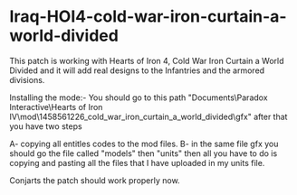 # Iraq-HOI4-cold-war-iron-curtain-a-world-divided
This patch is working with Hearts of Iron 4, Cold War Iron Curtain a World Divided and it will add real designs to the Infantries and the armored divisions.

Installing the mode:-
You should go to this path "Documents\Paradox Interactive\Hearts of Iron IV\mod\1458561226_cold_war_iron_curtain_a_world_divided\gfx" after that you have two steps

A- copying all entitles codes to the mod files.
B- in the same file gfx you should go the file called "models" then "units" then all you have to do is copying and pasting all the files that I have uploaded in my units file.



Conjarts  the patch should work properly now.
